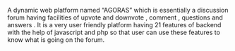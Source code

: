 A dynamic web platform named “AGORAS” which is essentially a discussion forum having facilities of upvote and downvote , comment , questions and answers . It is a very user friendly platform having 21 features of backend with the help of javascript and php so that user can use these features to know what is going on the forum.
